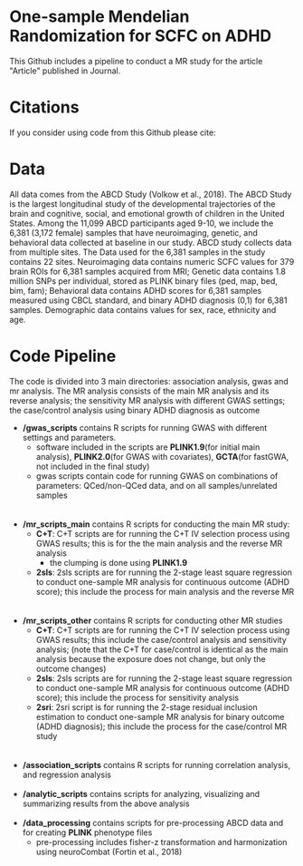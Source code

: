 # One-sample Mendelian Randomization for SCFC on ADHD

This Github includes a pipeline to conduct a MR study for the article "Article" published in Journal.

# Citations

If you consider using code from this Github please cite:

# Data

All data comes from the ABCD Study (Volkow et al., 2018). The ABCD Study is the largest longitudinal study of the developmental trajectories 
of the brain and cognitive, social, and emotional growth of children in the United States. 
Among the 11,099 ABCD participants aged 9-10, we include the 6,381 (3,172 female) samples that have neuroimaging, genetic, and behavioral data collected at baseline in our study.
ABCD study collects data from multiple sites. The Data used for the 6,381 samples in the study contains 22 sites.
Neuroimaging data contains numeric SCFC values for 379 brain ROIs for 6,381 samples acquired from MRI; 
Genetic data contains 1.8 million SNPs per individual, stored as PLINK binary files (ped, map, bed, bim, fam); 
Behavioral data contains ADHD scores for 6,381 samples measured using CBCL standard, and binary ADHD diagnosis (0,1) for 6,381 samples.
Demographic data contains values for sex, race, ethnicity and age.

# Code Pipeline

The code is divided into 3 main directories: association analysis, gwas and mr analysis. The MR analysis consists of the main MR analysis and its reverse analysis; the sensitivity MR analysis with different GWAS settings; the case/control analysis using binary ADHD diagnosis as outcome

- **/gwas_scripts** contains R scripts for running GWAS with different settings and parameters.
  - software included in the scripts are **PLINK1.9**(for initial main analysis), **PLINK2.0**(for GWAS with covariates), **GCTA**(for fastGWA, not included in the final study)
  - gwas scripts contain code for running GWAS on combinations of parameters: QCed/non-QCed data, and on all samples/unrelated samples
  <br>
  <br>
- **/mr_scripts_main** contains R scripts for conducting the main MR study: 
  - **C+T**: C+T scripts are for running the C+T IV selection process using GWAS results; this is for the the main analysis and the reverse MR analysis
    - the clumping is done using **PLINK1.9**
  - **2sls**: 2sls scripts are for running the 2-stage least square regression to conduct one-sample MR analysis for continuous outcome (ADHD score); this include the process for main analysis and the reverse MR
  <br>
  <br>
- **/mr_scripts_other** contains R scripts for conducting other MR studies
  - **C+T**: C+T scripts are for running the C+T IV selection process using GWAS results; this include the case/control analysis and sensitivity analysis; (note that the C+T for case/control is identical as the main analysis because the exposure does not change, but only the outcome changes)
  - **2sls**: 2sls scripts are for running the 2-stage least square regression to conduct one-sample MR analysis for continuous outcome (ADHD score); this include the process for sensitivity analysis
  - **2sri**: 2sri script is for running the 2-stage residual inclusion estimation to conduct one-sample MR analysis for binary outcome (ADHD diagnosis); this include the process for the case/control MR study
  <br>
  <br>  
- **/association_scripts** contains R scripts for running correlation analysis, and regression analysis
  <br>
  <br>
- **/analytic_scripts** contains scripts for analyzing, visualizing and summarizing results from the above analysis
  <br>
  <br>
- **/data_processing** contains scripts for pre-processing ABCD data and for creating **PLINK** phenotype files
  - pre-processing includes fisher-z transformation and harmonization using neuroCombat (Fortin et al., 2018)

